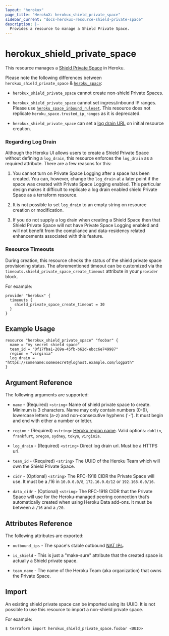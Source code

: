```yaml
---
layout: "herokux"
page_title: "HerokuX: herokux_shield_private_space"
sidebar_current: "docs-herokux-resource-shield-private-space"
description: |-
  Provides a resource to manage a Shield Private Space.
---
```


# herokux\_shield\_private\_space

This resource manages a [Shield Private Space](https://devcenter.heroku.com/articles/shield-private-space) in Heroku.

Please note the following differences between `herokux_shield_private_space` & [`heroku_space`](https://registry.terraform.io/providers/heroku/heroku/latest/docs/resources/space):

* `herokux_shield_private_space` cannot create non-shield Private Spaces.

* `herokux_shield_private_space` cannot set ingress/inbound IP ranges. Please use [`heroku_space_inbound_ruleset`](https://registry.terraform.io/providers/heroku/heroku/latest/docs/resources/space_inbound_ruleset).
This resource does not replicate `heroku_space.trusted_ip_ranges` as it is deprecated.

* `herokux_shield_private_space` can set a [log drain URL](https://devcenter.heroku.com/articles/private-space-logging#enable-private-space-logging)
on initial resource creation.

### Regarding Log Drain
Although the Heroku UI allows users to create a Shield Private Space without defining a `log_drain`, this resource
enforces the `log_drain` as a required attribute. There are a few reasons for this:

1. You cannot turn on Private Space Logging after a space has been created.
You can, however, change the `log_drain` at a later point if the space was created with Private Space Logging enabled.
This particular design makes it difficult to replicate a log drain enabled shield Private Space as a terraform resource.

1. It is not possible to set `log_drain` to an empty string on resource creation or modification.

1. If you do not supply a log drain when creating a Shield Space then that Shield Private Space will not have
Private Space Logging enabled and will not benefit from the compliance and data-residency related enhancements
associated with this feature.

### Resource Timeouts
During creation, this resource checks the status of the shield private space provisioning status.
The aforementioned timeout can be customized via the `timeouts.shield_private_space_create_timeout`
attribute in your `provider` block.

For example:

```hcl-terraform
provider "herokux" {
  timeouts {
    shield_private_space_create_timeout = 30
  }
}
```

## Example Usage

```hcl-terraform
resource "herokux_shield_private_space" "foobar" {
  name = "my secret shield space"
  team_id = "0f17fba1-269a-45fb-b62d-ebcc6e749987"
  region = "virginia"
  log_drain = "https://somename:somesecret@loghost.example.com/logpath"
}
```

## Argument Reference

The following arguments are supported:

* `name` - (Required) `<string>` Name of shield private space to create. Minimum is 3 characters.
Name may only contain numbers (0-9), lowercase letters (a-z) and non-consecutive hyphens ('-').
It must begin and end with either a number or letter.

* `region` - (Required) `<string>` [Heroku region name](https://devcenter.heroku.com/articles/regions#viewing-available-regions).
Valid options: `dublin`, `frankfurt`, `oregon`, `sydney`, `tokyo`, `virginia`.

* `log_drain` - (Required) `<string>` Direct log drain url. Must be a HTTPS url.

* `team_id` - (Required) `<string>` The UUID of the Heroku Team which will own the Shield Private Space.

* `cidr` - (Optional) `<string>` The RFC-1918 CIDR the Private Space will use.
It must be a /16 in `10.0.0.0/8`, `172.16.0.0/12` or `192.168.0.0/16`.

* `data_cidr` - (Optional) `<string>` The RFC-1918 CIDR that the Private Space will use for the Heroku-managed peering connection
that’s automatically created when using Heroku Data add-ons. It must be between a `/16` and a `/20`.

## Attributes Reference

The following attributes are exported:

* `outbound_ips` - The space's stable outbound [NAT IPs](https://devcenter.heroku.com/articles/platform-api-reference#space-network-address-translation).

* `is_shield` - This is just a "make-sure" attribute that the created space is actually a Shield private space.

* `team_name` - The name of the Heroku Team (aka organization) that owns the Private Space.

## Import

An existing shield private space can be imported using its UUID. It is not possible to use this resource to import
a non-shield private space.

For example:

```shell script
$ terraform import herokux_shield_private_space.foobar <UUID>
```
